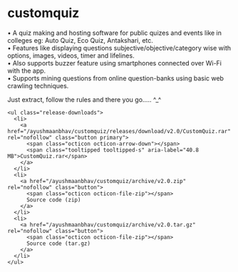 # customquiz
<p>
• A quiz making and hosting software for public quizes and events like in colleges eg: Auto Quiz, Eco Quiz, Antakshari, etc.<br>
• Features like displaying questions subjective/objective/category wise with options, images, videos, timer and lifelines.<br> 
• Also supports buzzer feature using smartphones connected over Wi-Fi with the app.<br>
• Supports mining questions from online question-banks using basic web crawling techniques.<br>
</p>
<div class="release-body commit open">
      <div class="markdown-body">
        <p>Just extract, follow the rules and there you go..... ^_^</p>
      </div>

    <ul class="release-downloads">
      <li>
        <a href="/ayushmaanbhav/customquiz/releases/download/v2.0/CustomQuiz.rar" rel="nofollow" class="button primary">
          <span class="octicon octicon-arrow-down"></span>
          <span class="tooltipped tooltipped-s" aria-label="40.8 MB">CustomQuiz.rar</span>
        </a>
      </li>
      <li>
        <a href="/ayushmaanbhav/customquiz/archive/v2.0.zip" rel="nofollow" class="button">
          <span class="octicon octicon-file-zip"></span>
          Source code (zip)
        </a>
      </li>
      <li>
        <a href="/ayushmaanbhav/customquiz/archive/v2.0.tar.gz" rel="nofollow" class="button">
          <span class="octicon octicon-file-zip"></span>
          Source code (tar.gz)
        </a>
      </li>
    </ul>

  </div>
